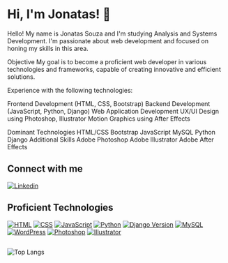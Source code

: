 
# Hi, I'm Jonatas! 👋
Hello! My name is Jonatas Souza and I'm studying Analysis and Systems Development. I'm passionate about web development and focused on honing my skills in this area.

Objective
My goal is to become a proficient web developer in various technologies and frameworks, capable of creating innovative and efficient solutions.

Experience with the following technologies:

Frontend Development (HTML, CSS, Bootstrap)
Backend Development (JavaScript, Python, Django)
Web Application Development
UX/UI Design using Photoshop, Illustrator
Motion Graphics using After Effects


Dominant Technologies
HTML/CSS
Bootstrap
JavaScript
MySQL
Python
Django
Additional Skills
Adobe Photoshop
Adobe Illustrator
Adobe After Effects

## Connect with me

 [![Linkedin](https://img.shields.io/badge/Linkedin-white?logo=linkedin&logoColor=blue&style=for-the-badge)](https://www.linkedin.com/in/jonatas-souza-0015b499/)
## Proficient Technologies


[![HTML](https://img.shields.io/badge/HTML5-orange?logo=html5&style=for-the-badge)](https://developer.mozilla.org/en-US/docs/Web/Guide/HTML/HTML5)
[![CSS](https://img.shields.io/badge/CSS-blue?logo=css3&style=for-the-badge)](https://www.w3schools.com/Css/)
[![JavaScript](https://img.shields.io/badge/JavaScript-yellow?logo=javascript&logoColor=black&style=for-the-badge)](https://developer.mozilla.org/en-US/docs/Web/JavaScript)
[![Python](https://img.shields.io/badge/Python-black.svg?logo=python&style=for-the-badge)](https://www.python.org/)
[![Django Version](https://img.shields.io/badge/Django-aquamarine?logo=django&logoColor=darkgreen&style=for-the-badge)](https://docs.djangoproject.com/en/3.2/releases/)
[![MySQL](https://img.shields.io/badge/MySQL-darkslategray?logo=mysql&logoColor=white&style=for-the-badge)](https://www.mysql.com/)
[![WordPress](https://img.shields.io/badge/WordPress-white?logo=wordpress&logoColor=blue&style=for-the-badge)](https://wordpress.com/pt-br/)
[![Photoshop](https://img.shields.io/badge/Adobe-Photoshop-darkblue?logo=adobephotoshop&logoColor=blue&style=for-the-badge)](https://www.adobe.com/br/products/photoshop.html?sdid=KQPOM&mv=search&ef_id=8513c71bb3c718ce3c57a12af08ad870:G:s&s_kwcid=AL!3085!10!79302457792743!79302288716688&msclkid=8513c71bb3c718ce3c57a12af08ad870)
[![Illustrator](https://img.shields.io/badge/Adobe-Illustrator-chocolate?logo=adobeillustrator&logoColor=white&style=for-the-badge)](https://www.adobe.com/br/creativecloud/renew/resubscribe-cci.html?sdid=12B9F15P&mv=search&ef_id=fef33cd1109a119a7e325ae053f53e96:G:s&s_kwcid=AL!3085!10!79164964787016!79165231641143&msclkid=fef33cd1109a119a7e325ae053f53e96)




## 
![Top Langs](https://github-readme-stats-git-masterrstaa-rickstaa.vercel.app/api/top-langs/?username=jhonux&layout=compact&bg_color=000&border_color=30A3DC&title_color=E94D5F&text_color=FFF)
